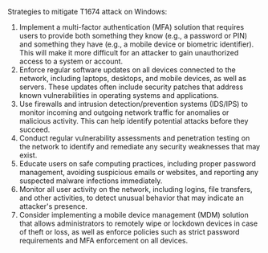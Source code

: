 Strategies to mitigate T1674 attack on Windows:

1. Implement a multi-factor authentication (MFA) solution that requires users to provide both something they know (e.g., a password or PIN) and something they have (e.g., a mobile device or biometric identifier). This will make it more difficult for an attacker to gain unauthorized access to a system or account.
2. Enforce regular software updates on all devices connected to the network, including laptops, desktops, and mobile devices, as well as servers. These updates often include security patches that address known vulnerabilities in operating systems and applications.
3. Use firewalls and intrusion detection/prevention systems (IDS/IPS) to monitor incoming and outgoing network traffic for anomalies or malicious activity. This can help identify potential attacks before they succeed.
4. Conduct regular vulnerability assessments and penetration testing on the network to identify and remediate any security weaknesses that may exist.
5. Educate users on safe computing practices, including proper password management, avoiding suspicious emails or websites, and reporting any suspected malware infections immediately.
6. Monitor all user activity on the network, including logins, file transfers, and other activities, to detect unusual behavior that may indicate an attacker's presence.
7. Consider implementing a mobile device management (MDM) solution that allows administrators to remotely wipe or lockdown devices in case of theft or loss, as well as enforce policies such as strict password requirements and MFA enforcement on all devices.